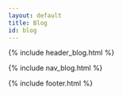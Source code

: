 ```yaml
---
layout: default
title: Blog
id: blog
---
```

{% include header_blog.html %}

{% include nav_blog.html %}

{% include footer.html %}
